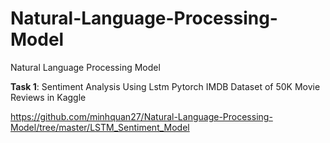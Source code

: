 # Natural-Language-Processing-Model
Natural Language Processing Model

**Task 1**: Sentiment Analysis Using Lstm Pytorch IMDB Dataset of 50K Movie Reviews in Kaggle


https://github.com/minhquan27/Natural-Language-Processing-Model/tree/master/LSTM_Sentiment_Model
